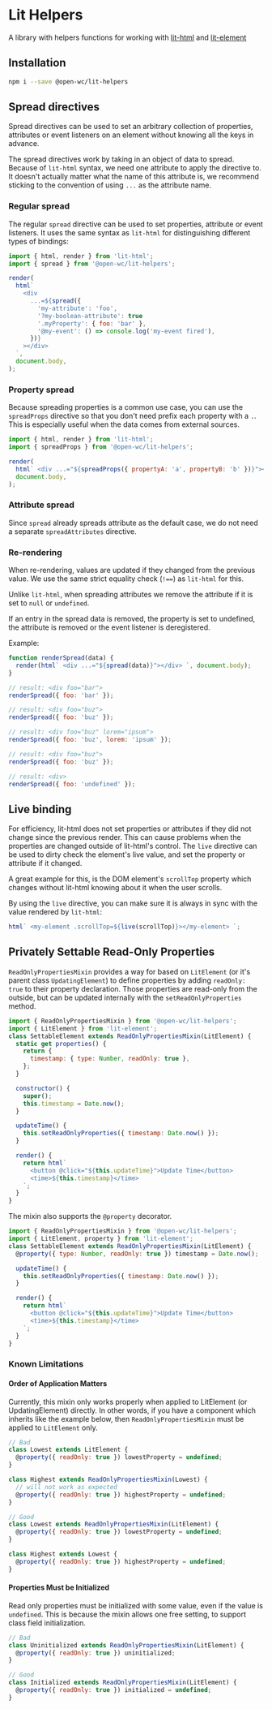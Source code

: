 # Lit Helpers

A library with helpers functions for working with
[lit-html](https://lit-html.polymer-project.org/) and
[lit-element](https://lit-element.polymer-project.org/)

[//]: # 'AUTO INSERT HEADER PREPUBLISH'

## Installation

```bash
npm i --save @open-wc/lit-helpers
```

## Spread directives

Spread directives can be used to set an arbitrary collection of properties,
attributes or event listeners on an element without knowing all the keys in
advance.

The spread directives work by taking in an object of data to spread. Because of
`lit-html` syntax, we need one attribute to apply the directive to. It doesn't
actually matter what the name of this attribute is, we recommend sticking to the
convention of using `...` as the attribute name.

### Regular spread

The regular `spread` directive can be used to set properties, attribute or event
listeners. It uses the same syntax as `lit-html` for distinguishing different
types of bindings:

```js
import { html, render } from 'lit-html';
import { spread } from '@open-wc/lit-helpers';

render(
  html`
    <div
      ...=${spread({
        'my-attribute': 'foo',
        '?my-boolean-attribute': true
        '.myProperty': { foo: 'bar' },
        '@my-event': () => console.log('my-event fired'),
      })}
    ></div>
  `,
  document.body,
);
```

### Property spread

Because spreading properties is a common use case, you can use the `spreadProps`
directive so that you don't need prefix each property with a `.`. This is
especially useful when the data comes from external sources.

```js
import { html, render } from 'lit-html';
import { spreadProps } from '@open-wc/lit-helpers';

render(
  html` <div ...="${spreadProps({ propertyA: 'a', propertyB: 'b' })}"></div> `,
  document.body,
);
```

### Attribute spread

Since `spread` already spreads attribute as the default case, we do not need a
separate `spreadAttributes` directive.

### Re-rendering

When re-rendering, values are updated if they changed from the previous value.
We use the same strict equality check (`!==`) as `lit-html` for this.

Unlike `lit-html`, when spreading attributes we remove the attribute if it is
set to `null` or `undefined`.

If an entry in the spread data is removed, the property is set to undefined, the
attribute is removed or the event listener is deregistered.

Example:

```js
function renderSpread(data) {
  render(html` <div ...="${spread(data)}"></div> `, document.body);
}

// result: <div foo="bar">
renderSpread({ foo: 'bar' });

// result: <div foo="buz">
renderSpread({ foo: 'buz' });

// result: <div foo="buz" lorem="ipsum">
renderSpread({ foo: 'buz', lorem: 'ipsum' });

// result: <div foo="buz">
renderSpread({ foo: 'buz' });

// result: <div>
renderSpread({ foo: 'undefined' });
```

## Live binding

For efficiency, lit-html does not set properties or attributes if they did not
change since the previous render. This can cause problems when the properties
are changed outside of lit-html's control. The `live` directive can be used to
dirty check the element's live value, and set the property or attribute if it
changed.

A great example for this, is the DOM element's `scrollTop` property which
changes without lit-html knowing about it when the user scrolls.

By using the `live` directive, you can make sure it is always in sync with the
value rendered by `lit-html`:

```js
html` <my-element .scrollTop=${live(scrollTop)}></my-element> `;
```

## Privately Settable Read-Only Properties

`ReadOnlyPropertiesMixin` provides a way for based on `LitElement` (or it's
parent class `UpdatingElement`) to define properties by adding `readOnly: true`
to their property declaration. Those properties are read-only from the outside,
but can be updated internally with the `setReadOnlyProperties` method.

```js
import { ReadOnlyPropertiesMixin } from '@open-wc/lit-helpers';
import { LitElement } from 'lit-element';
class SettableElement extends ReadOnlyPropertiesMixin(LitElement) {
  static get properties() {
    return {
      timestamp: { type: Number, readOnly: true },
    };
  }

  constructor() {
    super();
    this.timestamp = Date.now();
  }

  updateTime() {
    this.setReadOnlyProperties({ timestamp: Date.now() });
  }

  render() {
    return html`
      <button @click="${this.updateTime}">Update Time</button>
      <time>${this.timestamp}</time>
    `;
  }
}
```

The mixin also supports the `@property` decorator.

```js
import { ReadOnlyPropertiesMixin } from '@open-wc/lit-helpers';
import { LitElement, property } from 'lit-element';
class SettableElement extends ReadOnlyPropertiesMixin(LitElement) {
  @property({ type: Number, readOnly: true }) timestamp = Date.now();

  updateTime() {
    this.setReadOnlyProperties({ timestamp: Date.now() });
  }

  render() {
    return html`
      <button @click="${this.updateTime}">Update Time</button>
      <time>${this.timestamp}</time>
    `;
  }
}
```

### Known Limitations

#### Order of Application Matters

Currently, this mixin only works properly when applied to LitElement (or
UpdatingElement) directly. In other words, if you have a component which
inherits like the example below, then `ReadOnlyPropertiesMixin` must be applied
to `LitElement` only.

```js
// Bad
class Lowest extends LitElement {
  @property({ readOnly: true }) lowestProperty = undefined;
}

class Highest extends ReadOnlyPropertiesMixin(Lowest) {
  // will not work as expected
  @property({ readOnly: true }) highestProperty = undefined;
}
```

```js
// Good
class Lowest extends ReadOnlyPropertiesMixin(LitElement) {
  @property({ readOnly: true }) lowestProperty = undefined;
}

class Highest extends Lowest {
  @property({ readOnly: true }) highestProperty = undefined;
}
```

#### Properties Must be Initialized

Read only properties must be initialized with some value, even if the value is
`undefined`. This is because the mixin allows one free setting, to support class
field initialization.

```js
// Bad
class Uninitialized extends ReadOnlyPropertiesMixin(LitElement) {
  @property({ readOnly: true }) uninitialized;
}

// Good
class Initialized extends ReadOnlyPropertiesMixin(LitElement) {
  @property({ readOnly: true }) initialized = undefined;
}
```

<script>
  export default {
    mounted() {
      const editLink = document.querySelector('.edit-link a');
      if (editLink) {
        const url = editLink.href;
        editLink.href = url.substr(0, url.indexOf('/master/')) + '/master/packages/testing-helpers/README.md';
      }
    }
  }
</script>
